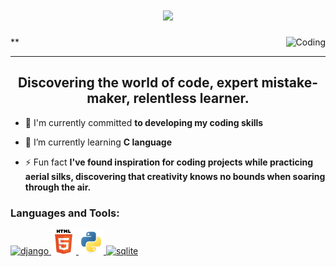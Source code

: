 <h1 align="center">
  <img src="https://readme-typing-svg.herokuapp.com/?font=Garamonds&size=40&center=true&vCenter=true&width=500&height=70&duration=4000&lines=Hi+There!+👋;+I'm+Pam+Sanguna!";/>
</h1>
<img align ="right" alt= "Coding"src="https://github.com/psangunna/psangunna/assets/155634961/9379ca94-9486-4f71-9f98-1d1e6d1ac632"/>
**
<hr>
<h2 align ="center" >Discovering the world of code, expert mistake-maker, relentless learner.</h3>
<!--img align ="right" alt= "Coding" width = "400" src="https://camo.githubusercontent.com/be66b11c0585e56d267f6ccdc74f3b7a1b771e8a50b9190d656d652b67f48617/68747470733a2f2f63646e2e6472696262626c652e636f6d2f75736572732f3333313236352f73637265656e73686f74732f323439383730302f616e612d642d736d616c6c2e676966"/-->

- 🔭 I'm currently committed **to developing my coding skills**

- 🌱 I’m currently learning **C language**

- ⚡ Fun fact **I've found inspiration for coding projects while practicing aerial silks, discovering that creativity knows no bounds when soaring through the air.**

<h3 align="left">Languages and Tools:</h3>
<p align="left"> <a href="https://www.djangoproject.com/" target="_blank" rel="noreferrer"> <img src="https://cdn.worldvectorlogo.com/logos/django.svg" alt="django" width="40" height="40"/> </a> <a href="https://www.w3.org/html/" target="_blank" rel="noreferrer"> <img src="https://raw.githubusercontent.com/devicons/devicon/master/icons/html5/html5-original-wordmark.svg" alt="html5" width="40" height="40"/> </a> <a href="https://www.python.org" target="_blank" rel="noreferrer"> <img src="https://raw.githubusercontent.com/devicons/devicon/master/icons/python/python-original.svg" alt="python" width="40" height="40"/> </a> <a href="https://www.sqlite.org/" target="_blank" rel="noreferrer"> <img src="https://www.vectorlogo.zone/logos/sqlite/sqlite-icon.svg" alt="sqlite" width="40" height="40"/> </a> </p>
